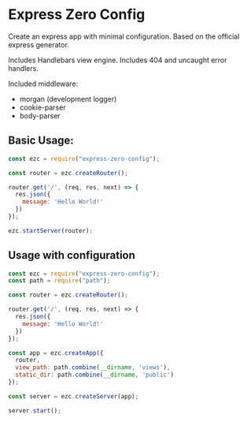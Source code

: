 # Express Zero Config

Create an express app with minimal configuration. Based on the official express generator.

Includes Handlebars view engine. Includes 404 and uncaught error handlers.

Included middleware:
* morgan (development logger)
* cookie-parser
* body-parser

## Basic Usage:

```js
const ezc = require("express-zero-config");

const router = ezc.createRouter();

router.get('/', (req, res, next) => {
  res.json({
    message: 'Hello World!'
  })
});

ezc.startServer(router);
```

## Usage with configuration

```js
const ezc = require("express-zero-config");
const path = require("path");

const router = ezc.createRouter();

router.get('/', (req, res, next) => {
  res.json({
    message: 'Hello World!'
  })
});

const app = ezc.createApp({
  router,
  view_path: path.combine(__dirname, 'views'),
  static_dir: path.combine(__dirname, 'public')
});

const server = ezc.createServer(app);

server.start();
```
